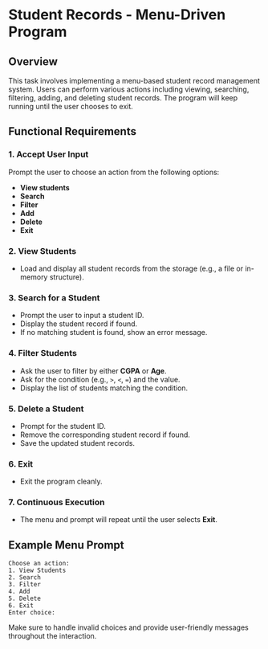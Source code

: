 # Student Records - Menu-Driven Program

## Overview
This task involves implementing a menu-based student record management system. Users can perform various actions including viewing, searching, filtering, adding, and deleting student records. The program will keep running until the user chooses to exit.

## Functional Requirements

### 1. Accept User Input
Prompt the user to choose an action from the following options:
- **View students**
- **Search**
- **Filter**
- **Add**
- **Delete**
- **Exit**

### 2. View Students
- Load and display all student records from the storage (e.g., a file or in-memory structure).

### 3. Search for a Student
- Prompt the user to input a student ID.
- Display the student record if found.
- If no matching student is found, show an error message.

### 4. Filter Students
- Ask the user to filter by either **CGPA** or **Age**.
- Ask for the condition (e.g., `>`, `<`, `=`) and the value.
- Display the list of students matching the condition.

### 5. Delete a Student
- Prompt for the student ID.
- Remove the corresponding student record if found.
- Save the updated student records.

### 6. Exit
- Exit the program cleanly.

### 7. Continuous Execution
- The menu and prompt will repeat until the user selects **Exit**.

## Example Menu Prompt
```
Choose an action:
1. View Students
2. Search
3. Filter
4. Add
5. Delete
6. Exit
Enter choice: 
```

Make sure to handle invalid choices and provide user-friendly messages throughout the interaction.
